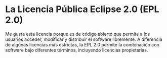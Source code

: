 # La Licencia Pública Eclipse 2.0 (EPL 2.0)

Me gusta esta licencia porque es de código abierto que permite a los usuarios acceder, modificar y distribuir el software libremente. A diferencia de algunas licencias más estrictas, la EPL 2.0 permite la combinación con software bajo diferentes términos, incluyendo licencias propietarias. 
